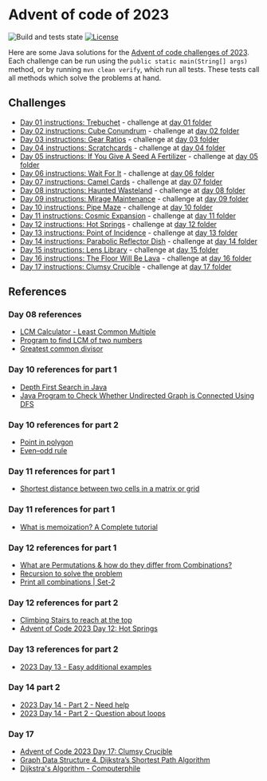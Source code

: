 # Advent of code of 2023

![Build and tests state](https://github.com/dufernandes/advent-of-code/actions/workflows/maven.yml/badge.svg?branch=main) [![License](https://img.shields.io/badge/License-Apache_2.0-blue.svg)](https://opensource.org/licenses/Apache-2.0)

Here are some Java solutions for the [Advent of code challenges of 2023](https://adventofcode.com/2023). Each challenge can be run using the `public static main(String[] args)` method, or by running `mvn clean verify`, which run all tests. These tests call all methods which solve the problems at hand.

## Challenges

- [Day 01 instructions: Trebuchet](https://adventofcode.com/2023/day/1) - challenge at [day 01 folder](src/main/java/advent/of/code/year_2023/day01)
- [Day 02 instructions: Cube Conundrum](https://adventofcode.com/2023/day/2) - challenge at [day 02 folder](src/main/java/advent/of/code/year_2023/day02)
- [Day 03 instructions: Gear Ratios](https://adventofcode.com/2023/day/3) - challenge at [day 03 folder](src/main/java/advent/of/code/year_2023/day03)
- [Day 04 instructions: Scratchcards](https://adventofcode.com/2023/day/4) - challenge at [day 04 folder](src/main/java/advent/of/code/year_2023/day04)
- [Day 05 instructions: If You Give A Seed A Fertilizer](https://adventofcode.com/2023/day/5) - challenge at [day 05 folder](src/main/java/advent/of/code/year_2023/day05)
- [Day 06 instructions: Wait For It](https://adventofcode.com/2023/day/6) - challenge at [day 06 folder](src/main/java/advent/of/code/year_2023/day06)
- [Day 07 instructions: Camel Cards](https://adventofcode.com/2023/day/7) - challenge at [day 07 folder](src/main/java/advent/of/code/year_2023/day07)
- [Day 08 instructions: Haunted Wasteland](https://adventofcode.com/2023/day/8) - challenge at [day 08 folder](src/main/java/advent/of/code/year_2023/day08)
- [Day 09 instructions: Mirage Maintenance](https://adventofcode.com/2023/day/9) - challenge at [day 09 folder](src/main/java/advent/of/code/year_2023/day09)
- [Day 10 instructions: Pipe Maze](https://adventofcode.com/2023/day/10) - challenge at [day 10 folder](src/main/java/advent/of/code/year_2023/day10)
- [Day 11 instructions: Cosmic Expansion](https://adventofcode.com/2023/day/11) - challenge at [day 11 folder](src/main/java/advent/of/code/year_2023/day11)
- [Day 12 instructions: Hot Springs](https://adventofcode.com/2023/day/12) - challenge at [day 12 folder](src/main/java/advent/of/code/year_2023/day12)
- [Day 13 instructions: Point of Incidence](https://adventofcode.com/2023/day/13) - challenge at [day 13 folder](src/main/java/advent/of/code/year_2023/day13)
- [Day 14 instructions: Parabolic Reflector Dish](https://adventofcode.com/2023/day/14) - challenge at [day 14 folder](src/main/java/advent/of/code/year_2023/day14)
- [Day 15 instructions: Lens Library](https://adventofcode.com/2023/day/15) - challenge at [day 15 folder](src/main/java/advent/of/code/year_2023/day15)
- [Day 16 instructions: The Floor Will Be Lava](https://adventofcode.com/2023/day/16) - challenge at [day 16 folder](src/main/java/advent/of/code/year_2023/day16)
- [Day 17 instructions: Clumsy Crucible](https://adventofcode.com/2023/day/17) - challenge at [day 17 folder](src/main/java/advent/of/code/year_2023/day17)

## References

### Day 08 references

- [LCM Calculator - Least Common Multiple](https://www.calculatorsoup.com/calculators/math/lcm.php)
- [Program to find LCM of two numbers](https://www.geeksforgeeks.org/program-to-find-lcm-of-two-numbers/)
- [Greatest common divisor](https://en.wikipedia.org/wiki/Greatest_common_divisor)

### Day 10 references for part 1

- [Depth First Search in Java](https://www.baeldung.com/java-depth-first-search)
- [Java Program to Check Whether Undirected Graph is Connected Using DFS](https://www.geeksforgeeks.org/java-program-to-check-whether-undirected-graph-is-connected-using-dfs/)

### Day 10 references for part 2
- [Point in polygon](https://en.wikipedia.org/wiki/Point_in_polygon)
- [Even–odd rule](https://en.wikipedia.org/wiki/Even%E2%80%93odd_rule)

### Day 11 references for part 1
- [Shortest distance between two cells in a matrix or grid](https://www.geeksforgeeks.org/shortest-distance-two-cells-matrix-grid/)

### Day 11 references for part 1
- [What is memoization? A Complete tutorial](https://www.geeksforgeeks.org/what-is-memoization-a-complete-tutorial/)

### Day 12 references for part 1
- [What are Permutations & how do they differ from Combinations?](https://www.youtube.com/watch?v=us0cYQXQpxg&t=114s)
- [Recursion to solve the problem](https://www.reddit.com/r/adventofcode/comments/18gj7kj/comment/kd33avp/?utm_source=share&utm_medium=web2x&context=3)
- [Print all combinations | Set-2](https://www.geeksforgeeks.org/print-all-possible-combinations-of-r-elements-in-a-given-array-of-size-n/)

### Day 12 references for part 2
- [Climbing Stairs to reach at the top](https://www.geeksforgeeks.org/count-ways-reach-nth-stair/)
- [Advent of Code 2023 Day 12: Hot Springs](https://www.youtube.com/watch?v=g3Ms5e7Jdqo)

### Day 13 references for part 2
- [2023 Day 13 - Easy additional examples](https://old.reddit.com/r/adventofcode/comments/18hitog/2023_day_13_easy_additional_examples/kd9nil6/)

### Day 14 part 2
- [2023 Day 14 - Part 2 - Need help](https://www.reddit.com/r/adventofcode/comments/18i432k/2023_day_14_part_2_need_help/)
- [2023 Day 14 - Part 2 - Question about loops](https://www.reddit.com/r/adventofcode/comments/18i9nwj/2023_day_14_part_2_question_about_loops/)

### Day 17
- [Advent of Code 2023 Day 17: Clumsy Crucible](https://www.youtube.com/watch?v=2pDSooPLLkI)
- [Graph Data Structure 4. Dijkstra’s Shortest Path Algorithm ](https://www.youtube.com/watch?v=pVfj6mxhdMw)
- [Dijkstra's Algorithm - Computerphile](https://www.youtube.com/watch?v=GazC3A4OQTE)
